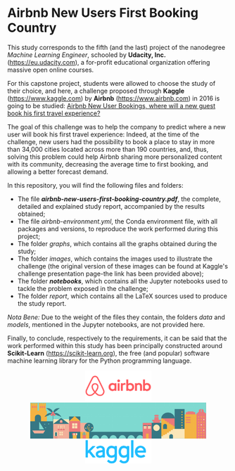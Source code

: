 # Airbnb New Users First Booking Country

This study corresponds to the fifth (and the last) project of the nanodegree *Machine Learning Engineer*, schooled by **Udacity, Inc.** (https://eu.udacity.com), a for-profit educational organization offering massive open online courses.

For this capstone project, students were allowed to choose the study of their choice, and here, a challenge proposed through **Kaggle** (https://www.kaggle.com) by **Airbnb** (https://www.airbnb.com) in 2016 is going to be studied: [Airbnb New User Bookings, where will a new guest book his first travel experience?](https://www.kaggle.com/c/airbnb-recruiting-new-user-bookings)

The goal of this challenge was to help the company to predict where a new user will book his first travel experience: Indeed, at the time of the challenge, new users had the possibility to book a place to stay in more than 34,000 cities located across more than 190 countries, and, thus, solving this problem could help Airbnb sharing more personalized content with its community, decreasing the average time to first booking, and allowing a better forecast demand.

In this repository, you will find the following files and folders:
* The file ***airbnb-new-users-first-booking-country.pdf***, the complete, detailed and explained study report, accompanied by the results obtained;
* The file *airbnb-environment.yml*, the Conda environment file, with all packages and versions, to reproduce the work performed during this project;
* The folder *graphs*, which contains all the graphs obtained during the study;
* The folder *images*, which contains the images used to illustrate the challenge (the original version of these images can be found at Kaggle's challenge presentation page-the link has been provided above);
* The folder ***notebooks***, which contains all the Jupyter notebooks used to tackle the problem exposed in the challenge;
* The folder *report*, which contains all the LaTeX sources used to produce the study report.

*Nota Bene:* Due to the weight of the files they contain, the folders *data* and *models*, mentioned in the Jupyter notebooks, are not provided here.

Finally, to conclude, respectively to the requirements, it can be said that the work performed within this study has been principally constructed around **Scikit-Learn** (https://scikit-learn.org), the free (and popular) software machine learning library for the Python programming language.

<p align="center">
  <img src="images/airbnb_logo.png" width="150" />
  <img src="images/airbnb_banner.png" width="400" /> 
  <img src="images/kaggle_logo.png" width="150" />
</p>
